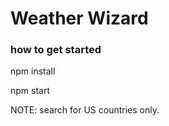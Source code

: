 # Weather Wizard

### how to get started
npm install

npm start

NOTE: search for US countries only.
